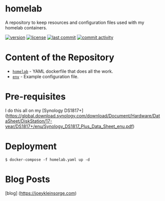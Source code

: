 # homelab

A repository to keep resources and configuration files used with my homelab containers.

[![version](https://img.shields.io/github/manifest-json/v/JoeyKleinsorge/homelab?label=Kubernetes)](https://github.com/JoeyKleinsorge/homelab/blob/master/VERSIONS.md)
[![license](https://img.shields.io/github/license/JoeyKleinsorge/homelab)](https://github.com/JoeyKleinsorge/homelab/blob/master/LICENSE)
[![last commit](https://img.shields.io/github/last-commit/JoeyKleinsorge/homelab)](https://github.com/JoeyKleinsorge/homelab/commits/master)
[![commit activity](https://img.shields.io/github/commit-activity/y/JoeyKleinsorge/homelab)](https://github.com/JoeyKleinsorge/homelab/commits/master)


# Content of the Repository

* [`homelab`](./homelab/) - YAML dockerfile that does all the work.
* [`env`](./example/) - Example configuration file.

# Pre-requisites

I do this all on my [Synology DS1817+] (https://global.download.synology.com/download/Document/Hardware/DataSheet/DiskStation/17-year/DS1817+/enu/Synology_DS1817_Plus_Data_Sheet_enu.pdf)

# Deployment
```
$ docker-compose -f homelab.yaml up -d
```

# Blog Posts

[blog] (https://joeykleinsorge.com)
